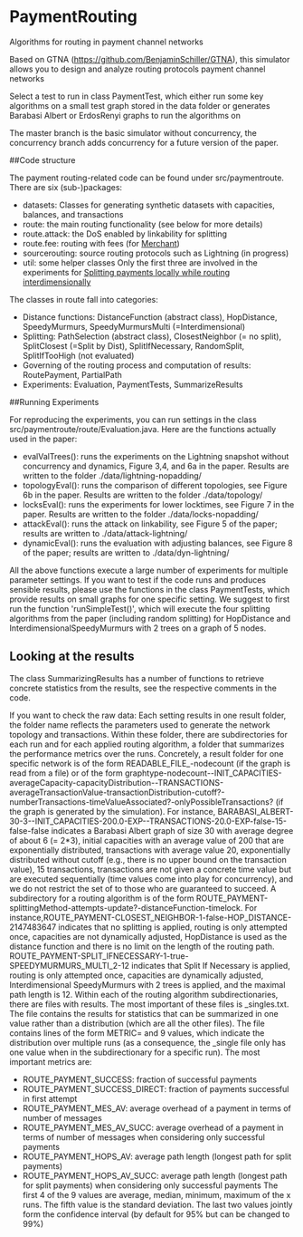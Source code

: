 # PaymentRouting
Algorithms for routing in payment channel networks 

Based on GTNA (https://github.com/BenjaminSchiller/GTNA), this simulator allows you to design and analyze routing protocols 
payment channel networks 

Select a test to run in class PaymentTest, which either run some key algorithms on a small test graph stored in the data folder 
or generates Barabasi Albert or ErdosRenyi graphs to run the algorithms on


The master branch is the basic simulator without concurrency, the concurrency branch adds concurrency for a future version of the paper. 

##Code structure 

The payment routing-related code can be found under src/paymentroute. There are six (sub-)packages:
* datasets: Classes for generating synthetic datasets with capacities, balances, and transactions 
* route: the main routing functionality (see below for more details)
* route.attack: the DoS enabled by linkability for splitting 
* route.fee: routing with fees (for [Merchant](https://arxiv.org/pdf/2012.10280.pdf)) 
* sourcerouting: source routing protocols such as Lightning (in progress)
* util: some helper classes 
 Only the first three are involved in the experiments for  [Splitting payments locally while routing interdimensionally](https://eprint.iacr.org/2020/555.pdf)
 
 The classes in route fall into categories:
 * Distance functions: DistanceFunction (abstract class), HopDistance, SpeedyMurmurs, SpeedyMurmursMulti (=Interdimensional) 
 * Splitting: PathSelection (abstract class), ClosestNeighbor (= no split), SplitClosest (=Split by Dist), SplitIfNecessary, RandomSplit, SplitIfTooHigh (not evaluated)
 * Governing of the routing process and computation of results: RoutePayment, PartialPath
 * Experiments: Evaluation, PaymentTests, SummarizeResults 
 
 ##Running Experiments

For reproducing the experiments, you can run settings in the class src/paymentroute/route/Evaluation.java. Here are the functions actually used in the paper:
* evalValTrees(): runs the experiments on the Lightning snapshot without concurrency and dynamics, Figure 3,4, and 6a in the paper. Results are written to the folder ./data/lightning-nopadding/
* topologyEval(): runs the comparison of different topologies, see Figure 6b in the paper. Results are written to the folder ./data/topology/
* locksEval(): runs the experiments for lower locktimes, see Figure 7 in the paper. Results are written to the folder ./data/locks-nopadding/
* attackEval(): runs the attack on linkability, see Figure 5 of the paper; results are written to ./data/attack-lightning/  
* dynamicEval(): runs the evaluation with adjusting balances, see Figure 8 of the paper; results are written to ./data/dyn-lightning/ 

All the above functions execute a large number of experiments for multiple parameter settings. If you want to test if the code runs and produces sensible results, please use the functions in the class PaymentTests, which provide results on small graphs for one specific setting. We suggest to first run the function 'runSimpleTest()', which will execute the four splitting algorithms from the paper (including random splitting) for HopDistance and InterdimensionalSpeedyMurmurs with 2 trees on a graph of 5 nodes. 

## Looking at the results 
The class SummarizingResults has a number of functions to retrieve concrete statistics from the results, see the respective comments in the code.

If you want to check the raw data: Each setting results in one result folder, the folder name reflects the parameters used to generate the network topology and transactions. Within these folder, there are subdirectories for each run and for each applied routing algorithm, a folder that summarizes the performance metrics over the runs.
Concretely, a result folder for one specific network is of the form READABLE_FILE_<GRAPHNAME>-nodecount (if the graph is read from a file) or of the form graphtype-nodecount--INIT_CAPACITIES-averageCapacity-capacityDistribution--TRANSACTIONS-averageTransactionValue-transactionDistribution-cutoff?-numberTransactions-timeValueAssociated?-onlyPossibleTransactions? (if the graph is generated by the simulation).
For instance, BARABASI_ALBERT-30-3--INIT_CAPACITIES-200.0-EXP--TRANSACTIONS-20.0-EXP-false-15-false-false indicates a Barabasi Albert graph of size 30 with average degree of about 6 (= 2*3), initial capacities with an average value of 200 that are exponentially distributed, transactions with average value 20, exponentially distributed without cutoff (e.g., there is no upper bound on the transaction value), 15 transactions, transactions are not given a concrete time value but are executed sequentially (time values come into play for concurrency), and we do not restrict the set of to those who are guaranteed to succeed. 
A subdirectory for a routing algorithm is of the form ROUTE_PAYMENT-splittingMethod-attempts-update?-distanceFunction-timelock. For instance,ROUTE_PAYMENT-CLOSEST_NEIGHBOR-1-false-HOP_DISTANCE-2147483647 indicates that no splitting is applied, routing is only attempted once, capacities are not dynamically adjusted, HopDistance is used as the distance function and there is no limit on the length of the routing path. ROUTE_PAYMENT-SPLIT_IFNECESSARY-1-true-SPEEDYMURMURS_MULTI_2-12 indicates that Split If Necessary is applied, routing is only attempted once, capacities are dynamically adjusted, Interdimensional SpeedyMurmurs with 2 trees is applied, and the maximal path length is 12. 
Within each of the routing algorithm subdirectionaries, there are files with results. The most important of these files is _singles.txt. The file contains the results for statistics that can be summarized in one value rather than a distribution (which are all the other files). The file contains lines of the form METRIC= and 9 values, which indicate the distribution over multiple runs (as a consequence, the _single file only has one value when in the subdirectionary for a specific run). The most important metrics are:
* ROUTE_PAYMENT_SUCCESS: fraction of successful payments
* ROUTE_PAYMENT_SUCCESS_DIRECT: fraction of payments successful in first attempt 
* ROUTE_PAYMENT_MES_AV: average overhead of a payment in terms of number of messages 
* ROUTE_PAYMENT_MES_AV_SUCC: average overhead of a payment in terms of number of messages when considering only successful payments 
* ROUTE_PAYMENT_HOPS_AV: average path length (longest path for split payments)
* ROUTE_PAYMENT_HOPS_AV_SUCC: average path length (longest path for split payments) when considering only successful payments 
The first 4 of the 9 values are average, median, minimum, maximum of the x runs. The fifth value is the standard deviation. The last two values jointly form the confidence interval (by default for 95\% but can be changed to 99\%) 




